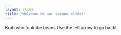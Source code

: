 ```yaml
---
layout: slide
title: "Welcome to our second slide!"
---
```

Bruh who took the beans
Use the left arrow to go back!
